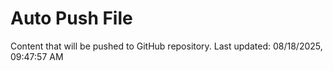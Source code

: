 # Auto Push File

Content that will be pushed to GitHub repository.
Last updated: 08/18/2025, 09:47:57 AM